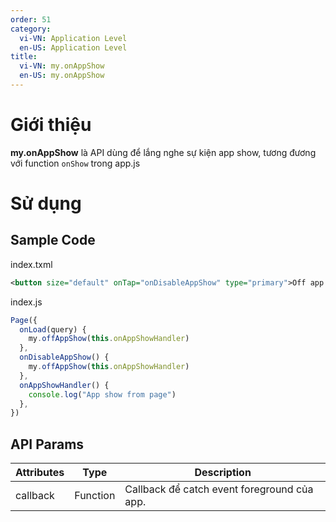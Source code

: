```yaml
---
order: 51
category:
  vi-VN: Application Level
  en-US: Application Level
title: 
  vi-VN: my.onAppShow
  en-US: my.onAppShow
---
```


# Giới thiệu

**my.onAppShow** là API dùng để lắng nghe sự kiện app show, tương đương với function `onShow` trong app.js

# Sử dụng

## Sample Code

index.txml
```xml
<button size="default" onTap="onDisableAppShow" type="primary">Off app show event</button>
```

index.js
```js
Page({
  onLoad(query) {
    my.offAppShow(this.onAppShowHandler)
  },
  onDisableAppShow() {
    my.offAppShow(this.onAppShowHandler)
  },
  onAppShowHandler() {
    console.log("App show from page")
  },
})
```

## API Params

| Attributes | Type     | Description                                                           |
| ---------- | -------- | --------------------------------------------------------------------- |
| callback    | Function | Callback để catch event foreground của app.                          |


